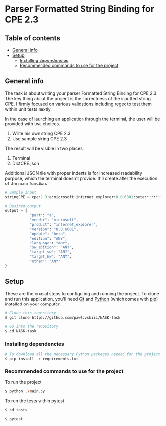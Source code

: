 # Parser Formatted String Binding for CPE 2.3

## Table of contents

- [General info](#general-info)
- [Setup](#setup)
  - [Installing dependencies](#installing-dependencies)
  - [Recommended commands to use for the project](#recommended-commands-to-use-for-the-project)

## General info

The task is about writing your parser Formatted String Binding for CPE 2.3. The key thing about the project is the correctness of the inputted string CPE. I firmly focused on various validations including regex to test them within unit tests nextly.

In the case of launching an application through the terminal, the user will be provided with two choices.

1. Write his own string CPE 2.3
2. Use sample string CPE 2.3

The result will be visible in two places:

1. Terminal
2. DictCPE.json

Additional JSON file with proper indents is for increased readability purpose, which the terminal doesn't provide. It'll create after the execution of the main function.

```python
# Sample input
stringCPE = cpe:2.3:a:microsoft:internet_explorer:8.0.6001:beta:*:*:*:*:*:*

# Desired output
output = {
           "part": "a",
           "vendor": "microsoft",
           "product": "internet_explorer",
           "version": "8.0.6001",
           "update": "beta",
           "edition": "ANY",
           "language": "ANY",
           "sw_edition": "ANY",
           "target_sw": "ANY",
           "target_hw": "ANY",
           "other": "ANY"
}
```

## Setup

These are the crucial steps to configuring and running the project. To clone and run this application, you'll need [Git](https://git-scm.com) and [Python](https://www.python.org/downloads/) (which comes with [pip](https://pypi.org/project/pip/)) installed on your computer.

```bash
# Clone this repository
$ git clone https://github.com/pawlovskiii/NASK-task

# Go into the repository
$ cd NASK-task
```

### Installing dependencies

```bash
# To download all the necessary Python packages needed for the project
$ pip install -r requirements.txt
```

### Recommended commands to use for the project

To run the project

```bash
$ python .\main.py
```

To run the tests within pytest

```bash
$ cd tests

$ pytest
```
